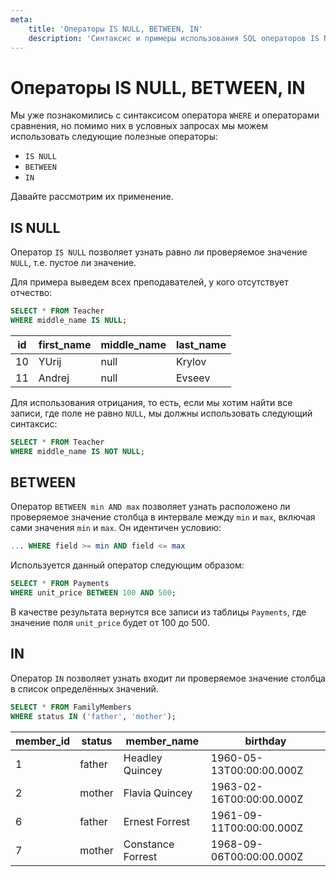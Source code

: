 ```yaml
---
meta:
    title: 'Операторы IS NULL, BETWEEN, IN'
    description: 'Синтаксис и примеры использования SQL операторов IS NULL, BETWEEN, IN'
---
```


# Операторы IS NULL, BETWEEN, IN

Мы уже познакомились с синтаксисом оператора `WHERE` и операторами сравнения, но помимо них в условных запросах мы можем использовать следующие полезные операторы:

- `IS NULL`
- `BETWEEN`
- `IN`

Давайте рассмотрим их применение.

## IS NULL

Оператор `IS NULL` позволяет узнать равно ли проверяемое значение `NULL`, т.е. пустое ли значение.

Для примера выведем всех преподавателей, у кого отсутствует отчество:

```sql
SELECT * FROM Teacher
WHERE middle_name IS NULL;
```

| id  | first_name | middle_name | last_name |
| --- | ---------- | ----------- | --------- |
| 10  | YUrij      | null        | Krylov    |
| 11  | Andrej     | null        | Evseev    |

Для использования отрицания, то есть, если мы хотим найти все записи, где поле не равно `NULL`, мы должны использовать следующий синтаксис:

```sql
SELECT * FROM Teacher
WHERE middle_name IS NOT NULL;
```

## BETWEEN

Оператор `BETWEEN min AND max` позволяет узнать расположено ли проверяемое значение столбца в интервале между `min` и `max`, включая сами значения `min` и `max`.
Он идентичен условию:

```sql
... WHERE field >= min AND field <= max
```

Используется данный оператор следующим образом:

```sql
SELECT * FROM Payments
WHERE unit_price BETWEEN 100 AND 500;
```

В качестве результата вернутся все записи из таблицы `Payments`, где значение поля `unit_price` будет от 100 до 500.

## IN

Оператор `IN` позволяет узнать входит ли проверяемое значение столбца в список определённых значений.

```sql
SELECT * FROM FamilyMembers
WHERE status IN ('father', 'mother');
```

| member_id | status | member_name       | birthday                 |
| --------- | ------ | ----------------- | ------------------------ |
| 1         | father | Headley Quincey   | 1960-05-13T00:00:00.000Z |
| 2         | mother | Flavia Quincey    | 1963-02-16T00:00:00.000Z |
| 6         | father | Ernest Forrest    | 1961-09-11T00:00:00.000Z |
| 7         | mother | Constance Forrest | 1968-09-06T00:00:00.000Z |
